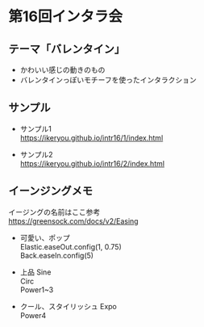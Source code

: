 # 第16回インタラ会  
## テーマ「バレンタイン」  
- かわいい感じの動きのもの  
- バレンタインっぽいモチーフを使ったインタラクション  

## サンプル
- サンプル1  
https://ikeryou.github.io/intr16/1/index.html  

- サンプル2  
https://ikeryou.github.io/intr16/2/index.html  

## イーンジングメモ
イージングの名前はここ参考  
https://greensock.com/docs/v2/Easing  

- 可愛い、ポップ  
Elastic.easeOut.config(1, 0.75)  
Back.easeIn.config(5)
  
- 上品
Sine  
Circ    
Power1~3  

- クール、スタイリッシュ
Expo  
Power4
